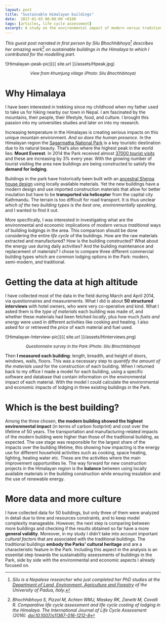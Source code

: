 ```yaml
---
layout: post
title: "Sustainable Himalayan buildings"
date:  2017-01-03 08:00:00 +0100
tags: [articles, life cycle assessment]
excerpt: A study on the environmental impact of modern versus traditional construction methods
---
```


_This guest post narrated in first person by Silu Bhochhibhoya[^1] describes her amazing work[^2] on sustainable buildings in the Himalaya to which I contributed for the modelling part._

![Himalayan-peak-pic]({{ site.url }}/assets/Hpeak.jpg)
<center><i><font size="2">View from Khumjung village (Photo: Silu Bhochhibhoya)</font></i></center>

# Why Himalaya

I have been interested in trekking since my childhood when my father used to take us for hiking nearby our town in Nepal. I am fascinated by the mountains, their people, their lifestyle, food, and culture. I brought this passion into my universities studies and later on into my research.

Increasing temperature in the Himalayas is creating serious impacts on this unique mountain environment. _And so does the human presence._ In the Himalayan region the [Sagarmatha National Park](http://whc.unesco.org/en/list/120) is a key touristic destination due to its natural beauty. That’s also where the highest peak in the world lies: **Mount Everest**. In 2014 the Park received almost [37000 tourist visits](http://www.nepalmountainnews.com/cms/archives/79654) and these are increasing by 3% every year. With the growing number of tourist visiting the area new buildings are being constructed to satisfy the **demand for lodging**.

Buildings in the park have historically been built with an [ancestral Sherpa house design](http://unesdoc.unesco.org/images/0002/000299/029926eo.pdf) using locally available materials. Yet the new buildings have a modern design and use imported construction materials that allow for better insulation but have to be **transported via helicopter** from the capital city Kathmandu. The terrain is too difficult for road transport. It is thus unclear _which of the two building types is the best one, environmentally speaking_, and I wanted to find it out.

More specifically, I was interested in investigating what are the environmental and economic implications of _modern versus traditional_ ways of building lodgings in the area. This comparison should be done considering the entire _life cycle_ of the buildings. How are the raw materials extracted and manufactured? How is the building constructed? What about the energy use during daily activities? And the building maintenance and replacement of materials? I chose to compare three different commercial building types which are common lodging options in the Park: modern, semi-modern, and traditional.

# Getting the data at high altitude

I have collected most of the data in the field during March and April 2014, via questionnaires and measurements. What I did is about **50 structured interviews** with hotel owners, who were very co-operative and kind. What I asked them is the _type of materials_ each building was made of, and whether these materials had been fetched _locally_, plus how much _fuels and energy_ were used in different activities like cooking and heating. I also asked for or retrieved the _price_ of each material and fuel used.

![Himalayan-Interview-pic]({{ site.url }}/assets/Hinterviews.png)
<center><i><font size="2">Questionnaire survey in the Park (Photo: Silu Bhochhibhoya)</font></i></center>


Then **I measured each building**: length, breadth, and height of doors, windows, walls, floors. This was a necessary step to _quantify the amount of the materials used_ for the construction of each building.  When I returned back to my office I made a model for each building, using a specific software and database that contain information on the environmental impact of each material. With the model I could calculate the environmental and economic impacts of lodging in three existing buildings in the Park.

# Which is the best building?

Among the three chosen, **the modern building showed the highest environmental impact** (in terms of carbon footprint) and cost over the lifetime of 50 years. The transportation and manufacturing-related impacts of the modern building were higher than those of the traditional building, as expected. The use stage was responsible for the largest share of the impacts over the building lifetime, this showing how impacting is the energy use for different household activities such as cooking, space heating, lighting, heating water etc. These are the activities where the main improvement opportunities lie. The way forward for new construction projects in the Himalayan region is the **balance** between using locally available materials in the building construction while ensuring insulation and the use of renewable energy.

# More data and more culture

I have collected data for 50 buildings, but only three of them were analyzed in detail due to time and resources constraints, and to keep model complexity manageable. However, the next step is comparing between more buildings and checking if the results obtained so far have a more **general validity**. Moreover, in my study I didn’t take into account important _cultural factors_ that are associated with the traditional buildings. The traditional buildings **embody the Parks’ cultural heritage** and are a characteristic feature in the Park. Including this aspect in the analysis is an essential step towards the sustainability assessments of buildings in the Park, side by side with the environmental and economic aspects I already focused on.


[^1]: _Silu is a Nepalese researcher who just completed her PhD studies at the [Department of Land, Environment, Agriculture and Forestry](http://www.unipd.it/international-highlights/node/82) of the University of Padua, Italy._
[^2]: _Bhochhibhoya S, Pizzol M, Achten WMJ, Maskey RK, Zanetti M, Cavalli R. Comparative life cycle assessment and life cycle costing of lodging in the Himalaya. The International Journal of Life Cycle Assessment (2016). [doi:10.1007/s11367-016-1212-8](http://link.springer.com/article/10.1007/s11367-016-1212-8)_
